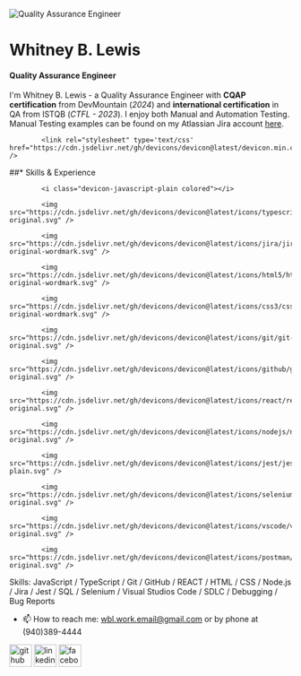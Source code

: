 ![Quality Assurance Engineer](https://media.licdn.com/dms/image/D5616AQHSFtXGoXK2FA/profile-displaybackgroundimage-shrink_350_1400/0/1719188001755?e=1726704000&v=beta&t=ywK8WTtt6xqNmY1OZ2GHrPhsKWA5t8KAxKwqdtLcBUQ)

# Whitney B. Lewis
#### Quality Assurance Engineer

I'm Whitney B. Lewis - a Quality Assurance Engineer with **CQAP certification** from DevMountain (*2024*) and **international certification** in QA from ISTQB (*CTFL - 2023*). I enjoy both Manual and Automation Testing. Manual Testing examples can be found on my Atlassian Jira account [here](https://dmutah.atlassian.net/jira/people/712020%3A46099d0a-633f-458a-a7f9-20fdde727309). 


            <link rel="stylesheet" type='text/css' href="https://cdn.jsdelivr.net/gh/devicons/devicon@latest/devicon.min.css" />
          
##* Skills & Experience

            <i class="devicon-javascript-plain colored"></i>
          
            <img src="https://cdn.jsdelivr.net/gh/devicons/devicon@latest/icons/typescript/typescript-original.svg" />
          
            <img src="https://cdn.jsdelivr.net/gh/devicons/devicon@latest/icons/jira/jira-original-wordmark.svg" />
          
            <img src="https://cdn.jsdelivr.net/gh/devicons/devicon@latest/icons/html5/html5-original-wordmark.svg" />
          
            <img src="https://cdn.jsdelivr.net/gh/devicons/devicon@latest/icons/css3/css3-original-wordmark.svg" />
          
            <img src="https://cdn.jsdelivr.net/gh/devicons/devicon@latest/icons/git/git-original.svg" />
          
            <img src="https://cdn.jsdelivr.net/gh/devicons/devicon@latest/icons/github/github-original.svg" />
          
            <img src="https://cdn.jsdelivr.net/gh/devicons/devicon@latest/icons/react/react-original.svg" />
          
            <img src="https://cdn.jsdelivr.net/gh/devicons/devicon@latest/icons/nodejs/nodejs-original.svg" />
          
            <img src="https://cdn.jsdelivr.net/gh/devicons/devicon@latest/icons/jest/jest-plain.svg" />
          
            <img src="https://cdn.jsdelivr.net/gh/devicons/devicon@latest/icons/selenium/selenium-original.svg" />
          
            <img src="https://cdn.jsdelivr.net/gh/devicons/devicon@latest/icons/vscode/vscode-original.svg" />
          
            <img src="https://cdn.jsdelivr.net/gh/devicons/devicon@latest/icons/postman/postman-original.svg" />
          

Skills: JavaScript / TypeScript / Git / GitHub / REACT / HTML / CSS / Node.js / Jira / Jest / SQL / Selenium / Visual Studios Code / SDLC / Debugging / Bug Reports

- 📫 How to reach me: wbl.work.email@gmail.com or by phone at (940)389-4444 


[<img src='https://cdn.jsdelivr.net/npm/simple-icons@3.0.1/icons/github.svg' alt='github' height='40'>](https://github.com/whitney-bridwell-lewis)  [<img src='https://cdn.jsdelivr.net/npm/simple-icons@3.0.1/icons/linkedin.svg' alt='linkedin' height='40'>](https://www.linkedin.com/in/https://www.linkedin.com/in/whitney-bridwell-lewis-36aaaa4a//)  [<img src='https://cdn.jsdelivr.net/npm/simple-icons@3.0.1/icons/facebook.svg' alt='facebook' height='40'>](https://www.facebook.com/https://www.facebook.com/whitney.bridwell/)  


